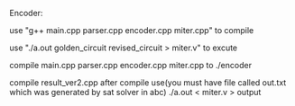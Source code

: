 Encoder:

use "g++ main.cpp parser.cpp encoder.cpp miter.cpp" to compile

use "./a.out golden_circuit revised_circuit > miter.v" to excute 

compile main.cpp parser.cpp encoder.cpp miter.cpp to ./encoder

compile result_ver2.cpp
after compile use(you must have file called out.txt which was generated by sat solver in abc)
./a.out < miter.v > output
